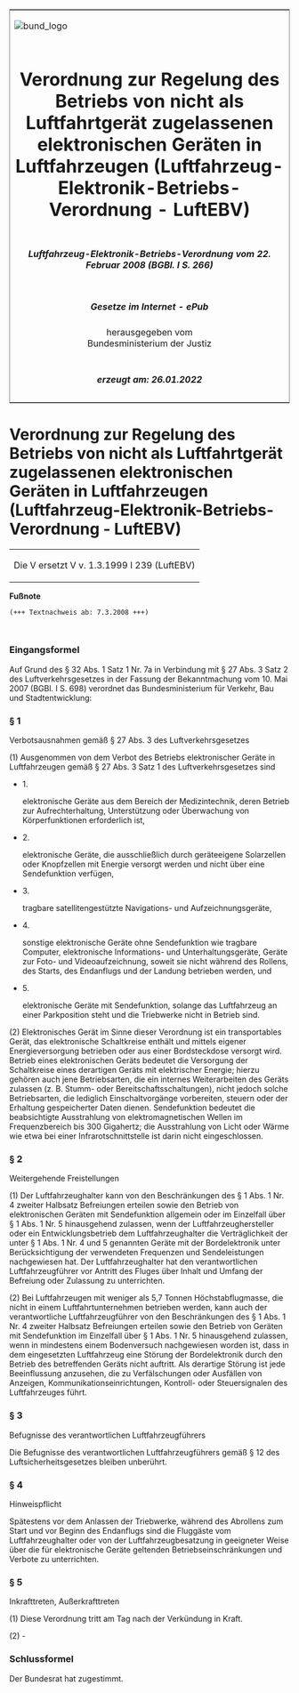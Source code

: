 <span id="DECKBLATT.html"></span>

<table border="0" frame="border" width="100%">

<tr valign="top">

<td align="left">

![bund\_logo](BfJ_2021_Web_de_de.gif)

</td>

<td align="right">

 

</td>

</tr>

<tr align="center" valign="middle">

<td colspan="2">

# Verordnung zur Regelung des Betriebs von nicht als Luftfahrtgerät zugelassenen elektronischen Geräten in Luftfahrzeugen (Luftfahrzeug-Elektronik-Betriebs-Verordnung - LuftEBV)

</td>

</tr>

<tr align="center" valign="middle">

<td colspan="2">

##### Luftfahrzeug-Elektronik-Betriebs-Verordnung vom 22. Februar 2008 (BGBl. I S. 266)

</td>

</tr>

<tr align="center" valign="middle">

<td colspan="2">

  
  

##### Gesetze im Internet - ePub  
  
herausgegeben vom  
Bundesministerium der Justiz

</td>

</tr>

<tr align="center" valign="bottom">

<td colspan="2">

  
  

##### erzeugt am: 26.01.2022

</td>

</tr>

</table>

<span id="BJNR026600008.html"></span>

# Verordnung zur Regelung des Betriebs von nicht als Luftfahrtgerät zugelassenen elektronischen Geräten in Luftfahrzeugen (Luftfahrzeug-Elektronik-Betriebs-Verordnung - LuftEBV)

<div>

<div class="jnhtml">

<table width="100%">

<colgroup>

<col width="10%">

</col>

<col width="90%">

</col>

</colgroup>

<tr>

<td colspan="2">

Die V ersetzt V v. 1.3.1999 I 239 (LuftEBV)

</div>

</div>

</td>

</tr>

</table>

</div>

</div>

<div>

  
**Fußnote**

<div class="jnhtml">

<div>

<div class="jurAbsatz">

  

``` 
(+++ Textnachweis ab: 7.3.2008 +++)

 
```

</div>

</div>

</div>

</div>

<span id="BJNR026600008BJNE000100000.html"></span>

### Eingangsformel  

<div>

<div class="jnhtml">

<div>

<div class="jurAbsatz">

Auf Grund des § 32 Abs. 1 Satz 1 Nr. 7a in Verbindung mit § 27 Abs. 3
Satz 2 des Luftverkehrsgesetzes in der Fassung der Bekanntmachung vom
10. Mai 2007 (BGBl. I S. 698) verordnet das Bundesministerium für
Verkehr, Bau und Stadtentwicklung:

</div>

</div>

</div>

</div>

<span id="BJNR026600008BJNE000200000.html"></span>

### § 1  
Verbotsausnahmen gemäß § 27 Abs. 3 des Luftverkehrsgesetzes

<div>

<div class="jnhtml">

<div>

<div class="jurAbsatz">

(1) Ausgenommen von dem Verbot des Betriebs elektronischer Geräte in
Luftfahrzeugen gemäß § 27 Abs. 3 Satz 1 des Luftverkehrsgesetzes sind

  - 1\.
    
    <div>
    
    elektronische Geräte aus dem Bereich der Medizintechnik, deren
    Betrieb zur Aufrechterhaltung, Unterstützung oder Überwachung von
    Körperfunktionen erforderlich ist,
    
    </div>

  - 2\.
    
    <div>
    
    elektronische Geräte, die ausschließlich durch geräteeigene
    Solarzellen oder Knopfzellen mit Energie versorgt werden und nicht
    über eine Sendefunktion verfügen,
    
    </div>

  - 3\.
    
    <div>
    
    tragbare satellitengestützte Navigations- und Aufzeichnungsgeräte,
    
    </div>

  - 4\.
    
    <div>
    
    sonstige elektronische Geräte ohne Sendefunktion wie tragbare
    Computer, elektronische Informations- und Unterhaltungsgeräte,
    Geräte zur Foto- und Videoaufzeichnung, soweit sie nicht während
    des Rollens, des Starts, des Endanflugs und der Landung betrieben
    werden, und
    
    </div>

  - 5\.
    
    <div>
    
    elektronische Geräte mit Sendefunktion, solange das Luftfahrzeug an
    einer Parkposition steht und die Triebwerke nicht in Betrieb sind.
    
    </div>

</div>

<div class="jurAbsatz">

(2) Elektronisches Gerät im Sinne dieser Verordnung ist ein
transportables Gerät, das elektronische Schaltkreise enthält und mittels
eigener Energieversorgung betrieben oder aus einer Bordsteckdose
versorgt wird. Betrieb eines elektronischen Geräts bedeutet die
Versorgung der Schaltkreise eines derartigen Geräts mit elektrischer
Energie; hierzu gehören auch jene Betriebsarten, die ein internes
Weiterarbeiten des Geräts zulassen (z. B. Stumm- oder
Bereitschaftsschaltungen), nicht jedoch solche Betriebsarten, die
lediglich Einschaltvorgänge vorbereiten, steuern oder der Erhaltung
gespeicherter Daten dienen. Sendefunktion bedeutet die beabsichtigte
Ausstrahlung von elektromagnetischen Wellen im Frequenzbereich bis 300
Gigahertz; die Ausstrahlung von Licht oder Wärme wie etwa bei einer
Infrarotschnittstelle ist darin nicht eingeschlossen.

</div>

</div>

</div>

</div>

<span id="BJNR026600008BJNE000300000.html"></span>

### § 2  
Weitergehende Freistellungen

<div>

<div class="jnhtml">

<div>

<div class="jurAbsatz">

(1) Der Luftfahrzeughalter kann von den Beschränkungen des § 1 Abs. 1
Nr. 4 zweiter Halbsatz Befreiungen erteilen sowie den Betrieb von
elektronischen Geräten mit Sendefunktion allgemein oder im Einzelfall
über § 1 Abs. 1 Nr. 5 hinausgehend zulassen, wenn der
Luftfahrzeughersteller oder ein Entwicklungsbetrieb dem
Luftfahrzeughalter die Verträglichkeit der unter § 1 Abs. 1 Nr. 4 und 5
genannten Geräte mit der Bordelektronik unter Berücksichtigung der
verwendeten Frequenzen und Sendeleistungen nachgewiesen hat. Der
Luftfahrzeughalter hat den verantwortlichen Luftfahrzeugführer vor
Antritt des Fluges über Inhalt und Umfang der Befreiung oder Zulassung
zu unterrichten.

</div>

<div class="jurAbsatz">

(2) Bei Luftfahrzeugen mit weniger als 5,7 Tonnen Höchstabflugmasse, die
nicht in einem Luftfahrtunternehmen betrieben werden, kann auch der
verantwortliche Luftfahrzeugführer von den Beschränkungen des § 1 Abs. 1
Nr. 4 zweiter Halbsatz Befreiungen erteilen sowie den Betrieb von
Geräten mit Sendefunktion im Einzelfall über § 1 Abs. 1 Nr. 5
hinausgehend zulassen, wenn in mindestens einem Bodenversuch
nachgewiesen worden ist, dass in dem eingesetzten Luftfahrzeug eine
Störung der Bordelektronik durch den Betrieb des betreffenden Geräts
nicht auftritt. Als derartige Störung ist jede Beeinflussung anzusehen,
die zu Verfälschungen oder Ausfällen von Anzeigen,
Kommunikationseinrichtungen, Kontroll- oder Steuersignalen des
Luftfahrzeuges führt.

</div>

</div>

</div>

</div>

<span id="BJNR026600008BJNE000400000.html"></span>

### § 3  
Befugnisse des verantwortlichen Luftfahrzeugführers

<div>

<div class="jnhtml">

<div>

<div class="jurAbsatz">

Die Befugnisse des verantwortlichen Luftfahrzeugführers gemäß § 12 des
Luftsicherheitsgesetzes bleiben unberührt.

</div>

</div>

</div>

</div>

<span id="BJNR026600008BJNE000500000.html"></span>

### § 4  
Hinweispflicht

<div>

<div class="jnhtml">

<div>

<div class="jurAbsatz">

Spätestens vor dem Anlassen der Triebwerke, während des Abrollens zum
Start und vor Beginn des Endanflugs sind die Fluggäste vom
Luftfahrzeughalter oder von der Luftfahrzeugbesatzung in geeigneter
Weise über die für elektronische Geräte geltenden
Betriebseinschränkungen und Verbote zu unterrichten.

</div>

</div>

</div>

</div>

<span id="BJNR026600008BJNE000600000.html"></span>

### § 5  
Inkrafttreten, Außerkrafttreten

<div>

<div class="jnhtml">

<div>

<div class="jurAbsatz">

(1) Diese Verordnung tritt am Tag nach der Verkündung in Kraft.

</div>

<div class="jurAbsatz">

(2) -

</div>

</div>

</div>

</div>

<span id="BJNR026600008BJNE000700000.html"></span>

### Schlussformel  

<div>

<div class="jnhtml">

<div>

<div class="jurAbsatz">

Der Bundesrat hat zugestimmt.

</div>

</div>

</div>

</div>
